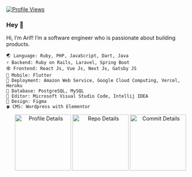 <a href="https://github.com/arifikhsan" target="_blank">
  <img alt="Profile Views" src="https://komarev.com/ghpvc/?username=arifikhsan&label=Profile%20Views&color=0e75b6&style=flat-square&color=blueviolet" />
</a> 

### Hey 👋

Hi, I’m Arif! I’m a software engineer who is passionate about building products.

```
🌏 Language: Ruby, PHP, JavaScript, Dart, Java  
⚡ Backend: Ruby on Rails, Laravel, Spring Boot  
🕸️ Frontend: React Js, Vue Js, Next Js, Gatsby JS  
🍃 Mobile: Flutter  
🚀 Deployment: Amazon Web Service, Google Cloud Computing, Vercel, Heroku  
🐘 Database: PostgreSQL, MySQL  
📃 Editor: Microsoft Visual Studio Code, Intellij IDEA
🎨 Design: Figma
🍀 CMS: Wordpress with Elementor
```

<!-- <div float="center" align="center">
  <img height="145" src="https://github-readme-stats.vercel.app/api/top-langs/?username=arifikhsan&layout=compact&theme=dark&hide_border=true" />
  <img height="145" src="https://github-readme-stats.vercel.app/api?username=arifikhsan&show_icons=true&theme=dark&count_private=true&hide=contribs,issue&hide_border=true" />
</div> -->

<div align="center">
  <img align="center" height="150" src="https://github-profile-summary-cards.vercel.app/api/cards/profile-details?username=arifikhsan&theme=github_dark" alt="Profile Details" />
  <img align="center" height="150" src="https://github-profile-summary-cards.vercel.app/api/cards/repos-per-language?username=arifikhsan&theme=github_dark" alt="Repo Details" />
  <img align="center" height="150" src="https://github-profile-summary-cards.vercel.app/api/cards/most-commit-language?username=arifikhsan&theme=github_dark" alt="Commit Details" />
</div>
